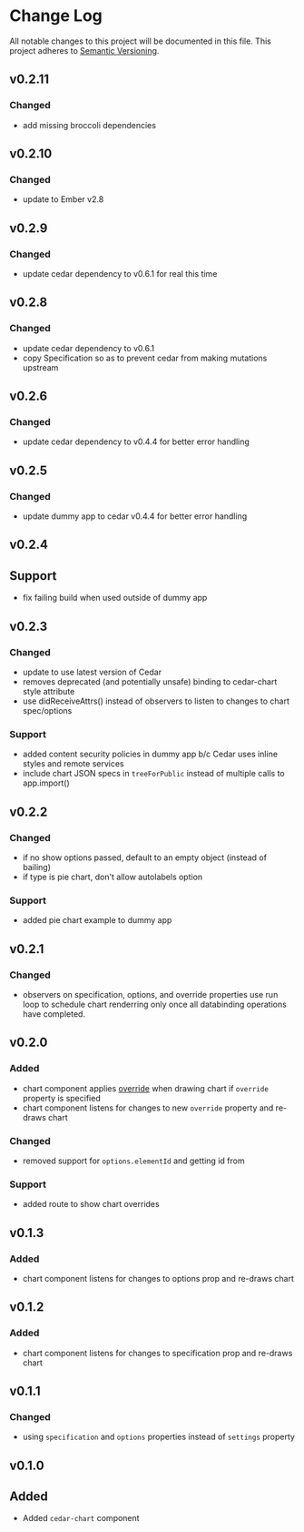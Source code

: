# Change Log

All notable changes to this project will be documented in this file.
This project adheres to [Semantic Versioning](http://semver.org/).

## v0.2.11
### Changed
- add missing broccoli dependencies

## v0.2.10
### Changed
- update to Ember v2.8

## v0.2.9
### Changed
- update cedar dependency to v0.6.1 for real this time

## v0.2.8
### Changed
- update cedar dependency to v0.6.1
- copy Specification so as to prevent cedar from making mutations upstream

## v0.2.6
### Changed
- update cedar dependency to v0.4.4 for better error handling

## v0.2.5
### Changed
- update dummy app to cedar v0.4.4 for better error handling

## v0.2.4

## Support
- fix failing build when used outside of dummy app

## v0.2.3

### Changed
- update to use latest version of Cedar
- removes deprecated (and potentially unsafe) binding to cedar-chart style attribute
- use didReceiveAttrs() instead of observers to listen to changes to chart spec/options

### Support
- added content security policies in dummy app b/c Cedar uses inline styles and remote services
- include chart JSON specs in `treeForPublic` instead of multiple calls to app.import()

## v0.2.2

### Changed
- if no show options passed, default to an empty object (instead of bailing)
- if type is pie chart, don't allow autolabels option

### Support
- added pie chart example to dummy app

## v0.2.1

### Changed
- observers on specification, options, and override properties use run loop to schedule chart renderring only once all databinding operations have completed.

## v0.2.0

### Added
- chart component applies [override](http://esri.github.io/cedar/examples/style-overrides.html) when drawing chart if `override` property is specified
- chart component listens for changes to new `override` property and re-draws chart

### Changed
- removed support for `options.elementId` and getting id from

### Support
- added route to show chart overrides

## v0.1.3

### Added
- chart component listens for changes to options prop and re-draws chart

## v0.1.2

### Added
- chart component listens for changes to specification prop and re-draws chart

## v0.1.1

### Changed
- using `specification` and `options` properties instead of `settings` property

## v0.1.0

## Added
- Added `cedar-chart` component

